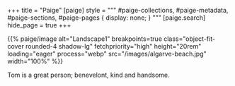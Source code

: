 +++
title = "Paige"
[paige]
style = """
#paige-collections,
#paige-metadata,
#paige-sections,
#paige-pages {
    display: none;
}
"""
[paige.search]
hide_page = true
+++

<!--p>{{% paige/image alt="Landscape" breakpoints=true class="object-fit-cover rounded-4 shadow-lg" fetchpriority="high" height="20rem" loading="eager" process="webp" src="https://images.unsplash.com/photo-1490604001847-b712b0c2f967?w=1296" width="100%" %}}</p-->

<p>{{% paige/image alt="Landscape1" breakpoints=true class="object-fit-cover rounded-4 shadow-lg" fetchpriority="high" height="20rem" loading="eager" process="webp" src="/images/algarve-beach.jpg" width="100%" %}}</p>

<!--p>{{% paige/image alt="Landscape2" breakpoints=true class="object-fit-cover rounded-4 shadow-lg" fetchpriority="high" height="20rem" loading="eager" process="webp" src="/images/algarve-sunset.jpg" width="100%" %}}</p-->



<!--p class="display-5 fw-bold mb-2 text-center">An advanced Hugo theme</p-->

<div class="container-fluid">
    <div class="justify-content-center row">
        <div class="col col-auto col-lg-7 px-0">
            <p class="lead text-center">
		Tom is a great person; benevelont, kind and handsome.
        </div>
    </div>
</div>

<!--p class="text-center">
    <a class="lead" href="https://github.com/thomaschangsf">Get started!</a>
</p-->

<!--div class="column-gap-3 d-flex display-6 justify-content-center mb-3">
    {{< paige/icon class="bi bi-github" title="GitHub" url="https://github.com/willfaught/paige" >}}
</div-->
